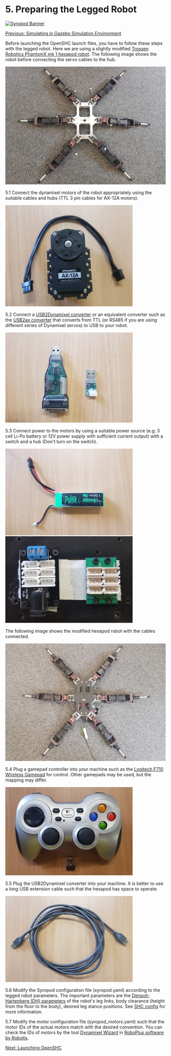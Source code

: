 # 5. Preparing the Legged Robot

[![Syropod Banner](https://i.imgur.com/QyMTwG3.jpg "CSIRO Robotics")](https://research.csiro.au/robotics/)

[Previous: Simulating in Gazebo Simulation Environment](shc_pc_gazebo_simulation.md)

Before launching the OpenSHC launch files, you have to follow these steps with the legged robot. Here we are using a slightly modified [Trossen Robotics PhantomX mk 1 hexapod robot](https://www.trossenrobotics.com/phantomx-ax-hexapod-mk1.aspx). The following image shows the robot before connecting the servo cables to the hub.

![hexapod_body](media/hexapod_body.jpg "Hexapod before assembling")

5.1 Connect the dynamixel motors of the robot appropriately using the suitable cables and hubs (TTL 3 pin cables for AX-12A motors).

![dynamixel_motor](media/dynamixel_motor.jpg "Dynamixel Motor and Cable")

5.2 Connect a [USB2Dynamixel converter](https://www.trossenrobotics.com/robotis-bioloid-usb2dynamixel.aspx) or an equivalent converter such as the [USB2ax converter](https://www.seeedstudio.com/USB2AX-p-1349.html) that converts from TTL (or RS485 if you are using different series of Dynamixel servos) to USB to your robot.

![dynamixel_converter](media/dynamixel_converter.jpg "TTL to USB Dynamixel Converters")

5.3 Connect power to the motors by using a suitable power source (e.g: 3 cell Li-Po battery or 12V power supply with sufficient current output) with a switch and a hub (Don't turn on the switch). 

![lipo_battery](media/lipo_battery.jpg "Lipo Battery") ![dynamixel_hub](media/dynamixel_hub.jpg "Dynamixel Hubs")

The following image shows the modified hexapod robot with the cables connected.

 ![hexapody_assembled](media/hexapod_assembled.jpg "Hexapod after assembling")

5.4 Plug a gamepad controller into your machine such as the [Logitech F710 Wireless Gamepad](https://www.logitechg.com/en-au/products/gamepads/f710-wireless-gamepad.940-000119.html) for control. Other gamepads may be used, but the mapping may differ.

![joystick](media/joystick.jpg "Logitech Joystick")

5.5 Plug the USB2Dynamixel converter into your machine. It is better to use a long USB extension cable such that the hexapod has space to operate.

![usb_extension](media/usb_extension.jpg "USB Extension Cable")

5.6 Modify the Syropod configuration file (syropod.yaml) according to the legged robot parameters. The important parameters are the [Denavit-Hartenberg (DH) parameters](https://en.wikipedia.org/wiki/Denavit%E2%80%93Hartenberg_parameters) of the robot's leg links, body clearance (height from the floor to the body), desired leg stance positions. See [SHC config](https://github.com/csiro-robotics/syropod_highlevel_controller/tree/master/config) for more information.

5.7 Modify the motor configuration file (syropod_motors.yaml) such that the motor IDs of the actual motors match with the desired convention. You can check the IDs of motors by the tool [Dynamixel Wizard](https://emanual.robotis.com/docs/en/software/rplus1/dynamixel_wizard/) in [RoboPlus software by Robotis](http://www.robotis.us/roboplus-r-educational-software-apps/).


[Next: Launching OpenSHC](shc_pc_launch_shc.md)
